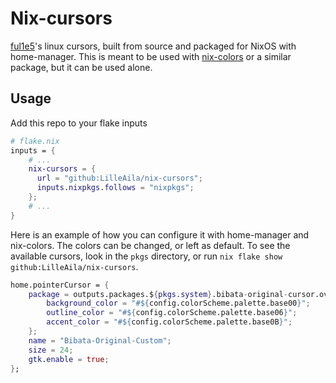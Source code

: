 # Nix-cursors

[ful1e5](https://github.com/ful1e5)'s linux cursors, built from source and packaged for NixOS with home-manager. This is meant to be used with [nix-colors](https://github.com/Misterio77/nix-colors) or a similar package, but it can be used alone.

## Usage
Add this repo to your flake inputs
```nix
# flake.nix
inputs = {
    # ...
    nix-cursors = {
      url = "github:LilleAila/nix-cursors";
      inputs.nixpkgs.follows = "nixpkgs";
    };
    # ...
}
```
Here is an example of how you can configure it with home-manager and nix-colors. The colors can be changed, or left as default. To see the available cursors, look in the `pkgs` directory, or run `nix flake show github:LilleAila/nix-cursors`.
```nix
home.pointerCursor = {
    package = outputs.packages.${pkgs.system}.bibata-original-cursor.override {
        background_color = "#${config.colorScheme.palette.base00}";
        outline_color = "#${config.colorScheme.palette.base06}";
        accent_color = "#${config.colorScheme.palette.base0B}";
    };
    name = "Bibata-Original-Custom";
    size = 24;
    gtk.enable = true;
};
```
